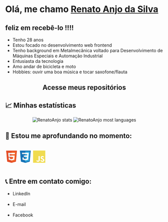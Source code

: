 # Olá, me chamo [Renato Anjo da Silva](https://www.linkedin.com/in/renato-anjo/)
## feliz em recebê-lo !!!!

<ul> 
<li>Tenho 28 anos</li>
<li>Estou focado no desenvolvimento web frontend</li>
<li>Tenho background em Metalmecânica voltado para Desenvolvimento de Máquinas Especiais e Automação Industrial</li>
<li>Entusiasta da tecnologia</li>
  <li>Amo andar de bicicleta e moto</li>
<li>Hobbies: ouvir uma boa música e tocar saxofone/flauta</li>
</ul>
<div align='center'>
  <h2>
    <a
    target="_blank"
    style="text-decoration: none"
    href="https://github.com/RenatoAnjo?tab=repositories"
    >Acesse meus repositórios</a>
  </h2>
</div>

## :chart_with_upwards_trend: Minhas estatísticas


<div align='center'>
<img height="180em" src="https://github-readme-stats.vercel.app/api?username=RenatoAnjo&show_icons=true&theme=vision-friendly-dark" alt="RenatoAnjo stats"/>
<img height="180em" src="https://github-readme-stats.vercel.app/api/top-langs/?username=RenatoAnjo&layout=compact&theme=vision-friendly-dark" alt="RenatoAnjo most languages"/>
</div>




 ##  :bookmark_tabs: Estou me aprofundando no momento: 
 
<div style="display: inline_block"><br>
<img align="center" alt="HTML" height="40" width="40" src="https://raw.githubusercontent.com/devicons/devicon/master/icons/html5/html5-original.svg">
  <img align="center" alt="CSS" height="40" width="40" src="https://raw.githubusercontent.com/devicons/devicon/master/icons/css3/css3-original.svg">
  <img align="center" alt="Js" height="40" width="40" src="https://raw.githubusercontent.com/devicons/devicon/master/icons/javascript/javascript-plain.svg">
</div>
 
 <br>
 
  ## 📞 Entre em contato comigo:
 <div>
  <div>
    <ul>
        <li><a href="https://www.linkedin.com/in/renato-anjo/"  style="text-decoration: none" target="_blank" rel="noreferrer">
        LinkedIn</a></li><br>
        <li><a href="mailto:renato_anjo.s@hotmail.com"  style="text-decoration: none" target="_blank" rel="noreferrer">
        E-mail</li><br>
        <li><a href="https://www.facebook.com/anjo3003"  style="text-decoration: none" target="_blank" rel="noreferrer">
        Facebook
        </a></li>
    </ul>
</div>
  
</div>

<!--
## 🔥  Estatísticas de Sequência:
  <br>
   <p align="center">
  <a href="https://github.com/RenatoAnjo/github-readme-streak-stats">
    <img title="🔥 Get streak stats RenatO Anjo" alt="Renato Anjo streak" src="https://github-readme-streak-stats.herokuapp.com/?user=RenatoAnjo&theme=highcontrast&hide_border=true"/>
  </a> -->

</div>
